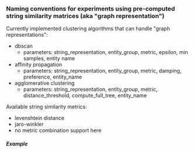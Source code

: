 ### Naming conventions for experiments using pre-computed string similarity matrices (aka "graph representation")

Currently implemented clustering algorithms that can handle "graph representations":
* dbscan
    * parameters: string_representation, entity_group, metric, epsilon, min samples, 
    entity name
* affinity propagation
    * parameters: string_representation, entity_group, metric, damping, preference,
    entity_name
* agglomerative clustering
    * parameters: string_representation, entity_group, metric, distance_threshold, 
    compute_full_tree, entity_name

Available string similarity metrics:
* levenshtein distance
* jaro-winkler
* no metric combination support here



##### Example